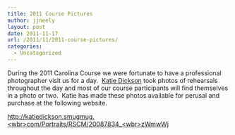 ```yaml
---
title: 2011 Course Pictures
author: jjneely
layout: post
date: 2011-11-17
url: /2011/11/2011-course-pictures/
categories:
  - Uncategorized
---
```

During the 2011 Carolina Course we were fortunate to have a professional photographer visit us for a day.  [Katie Dickson][1] took photos of rehearsals throughout the day and most of our course participants will find themselves in a photo or two.  Katie has made these photos available for perusal and purchase at the following website.

<a href="http://katiedickson.smugmug.com/Portraits/RSCM/20087834_zWmwWj" target="_blank">http://katiedickson.smugmug.<wbr>com/Portraits/RSCM/20087834_<wbr>zWmwWj</wbr></wbr></a>

 [1]: http://www.katiedickson.com "Katie Dickson Photography"